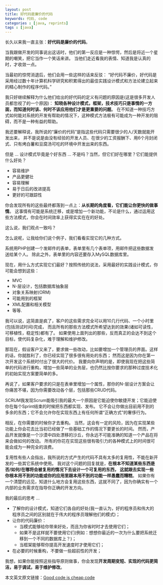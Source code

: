 ```yaml
---
layout: post
title: 好代码是廉价的代码
keywords: 代码, code
categories : [java, reprints]
tags : [java]
---
```


长久以来我一直主张：**好代码是廉价的代码**。

当我跟做开发的同事说出这话时，他们的第一反应是一种惊愕，然后是将近一个星期的嘲笑，把它当作一个笑话来讲。
当他们走近看我的表情、知道我是认真的时，才收敛一点。

当最初的惊愕消退后，他们会用一些这样的话来反驳：
“好代码不廉价，好代码是采用经过数十年计算机科学研究和积累得出的最佳实践设计模式和方法论建立起来的精心制作的程序代码。”

我只好继续解释为什么他们给出的好代码的定义有问题的原因是(这是很多开发人员都忽视了的一个原因)：
**知晓各种设计模式，框架，技术技巧只是事情的一方面，而知道何时该、何时不该应用他们才是更重要的问题**。
在不知道一种技巧方式如何能对系统的开发有帮助的情况下，这种模式方法极有可能成为一种开发的阻碍，而不是一种有益的帮助。

我还要解释说，我所说的“廉价的代码”是指这些代码只需要很少的人/天数就能开发出来，
并不是说是由没有经验的开发人员、在很少的工资报酬下、用6个月封闭式、只有烤白薯和豆腐汤可吃的环境中开发出来的东西。

但是 … 设计模式毕竟是个好东西 … 不是吗？当然，但它们好在哪里？它们能提供什么好处？

<ul>
<li>容易维护</li>
<li>产品更健壮</li>
<li>容易理解</li>
<li>易于日后的改进提高</li>
<li>更好的可跟踪性</li>
</ul>

你会发现所有的这些最终都落到一点上：**从长期的角度看，它们能让你更快的做事情**。
这事情有可能是系统迁移，或是增加一个新功能，不论是什么，通过运用这些方法模式，你会在时间效率上获得实实在在的好处。

这么说，我们观点一致吗？

怎么说呢，让我给你们说个例子，我们看看实现它的几种方式。

系统用PHP创建一个发邮件的表单，表单里有几个表单项，用邮件把这些数据发送给某个人。
除此之外，表单里的内容还要存入MySQL数据库里。

现在，用什么方式实现它们最好？按照传统的说法，采用最好的实践设计模式，你可能会想到这些：

<ul>
<li>MVC</li>
<li>N-层设计，包括数据库抽象层</li>
<li>对象关系映射(ORM)</li>
<li>可能用到的框架</li>
<li>XML配置和相关模型</li>
<li>等等.</li>
</ul>

我可以说，这简直是疯了，客户的这些需求完全可以用10几行代码、一个小时里(包括测试时间)完成，
而且所有的那些方法模式所希望达到的效果(诸如可读性，可移植性，稳定性)都有了。
如果使用上面列出的那些，反而真正的会达不到这个目标，使代码复杂化，难于理解和维护修改。

那现在，假设客户又来了，要求做一些改动，比如要增加一个管理员的界面。这样的话，你就胜利了，你已经实现了很多很有用处的东西；
然而这是因为你在第一次开发这个系统时付出了很大的代价。
我要向你声明的是，即使我现在把这些简单的代码进行重构，增加一些简单的业务层，也仍然比按你要求的那种过度技术化的初始实现方案要简单的多。

再说了，如果客户要求的只是在表单里增加一个属性，那你的N-层设计方案会让你痛苦不堪，因为你需要改动各个层，包括那些CRUD代码。

SCRUM我发现Scrum能吸引我的最大一个原因是它能迫使你敏捷开发；它能迫使你在每个Sprint结束的时候把东西都实现、发布。
它不会让你做出目前用不到的多余的东西；它不会允许你在实现东西上有任何所谓“正确方式”的奢侈行为。

相反，在你需要的时候你才去重构。
当然，这会有一定的风险，因为在实现某些功能上你会花去比当初已经做了一些基础工作的情况下要更长的时间。
然而，产品开发就像是一个沙漠中四处漂移的沙丘，你永远不可能准确的知道一个产品在将来会做如何的改动。
所有的你花在实现这些很有吸引力的各种模式上的时间很可能会成为一种完全的浪费。

复用性有些人会指出，我所说的方式产生的代码不具有太多的复用性，不能在新开发的一些其它系统中使用。
我对这个问题的回复就是，**在根本不知道某些东西是否/如何/在哪将会被复用的情况下去设计一个可复用的东西，
这就跟去实现一些你根本用不到的功能或你的应用里跟本用不到的功能一样愚蠢而糟糕**。
如果你有一个清楚的远见，知道什么地方会复用这些东西，这就不同了，因为你确实有一个内部的业务需求在指导你正确的开发方向。

我的最后的思考 …

<ul>
<li>了解你的设计模式，知道它们各自的好处(我一直认为，好的程序员和伟大的程序员之间的区别就在于伟大的程序员理解他们的模式)；</li>
<li>让你的代码廉价：
  <ul>
    <li>当模式能够给你带来好处，而且为你省时时才去使用它们；</li>
    <li>如果不是这样就不要使用它们(例如：想想你最近的一次为什么要把系统迁移到一个不同的数据库上？)；</li>
    <li>当框架能够帮你提高开发速度时才使用它们；</li>
  </ul>
</li>
<li>在必要的时候重构，不要做一些超前性的开发；</li>
</ul>

我想，如果你能按照这些指导原则做事，你会发现**开发周期变短、实现的代码更简洁，易于调试，易于维护修改**。

本文英文原文链接：[Good code is cheap code][1] 

[1]: http://www.geekm.ag/Archive/Good_code_is_cheap_code

